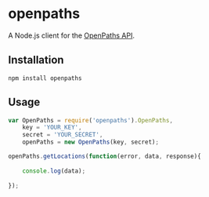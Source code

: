 # openpaths

A Node.js client for the [OpenPaths API](https://openpaths.cc/api).

## Installation

```
npm install openpaths
```

## Usage

```js
var OpenPaths = require('openpaths').OpenPaths,
    key = 'YOUR_KEY',
    secret = 'YOUR_SECRET',
    openPaths = new OpenPaths(key, secret);

openPaths.getLocations(function(error, data, response){
    
    console.log(data);
    
});
```